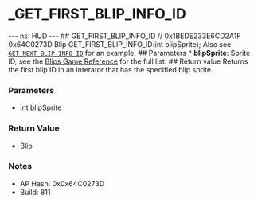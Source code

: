 # _GET_FIRST_BLIP_INFO_ID

--- ns: HUD --- ## GET_FIRST_BLIP_INFO_ID  // 0x1BEDE233E6CD2A1F 0x64C0273D Blip GET_FIRST_BLIP_INFO_ID(int blipSprite);  Also see [`GET_NEXT_BLIP_INFO_ID`](#_0x14F96AA50D6FBEA7) for an example.  ## Parameters * **blipSprite**: Sprite ID, see the [Blips Game Reference](https://docs.fivem.net/docs/game-references/blips/) for the full list.  ## Return value Returns the first blip ID in an interator that has the specified blip sprite.

### Parameters
* int blipSprite

### Return Value
* Blip

### Notes
* AP Hash: 0x0x64C0273D
* Build: 811

